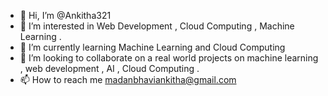- 👋 Hi, I’m @Ankitha321
- 👀 I’m interested in Web Development  , Cloud Computing , Machine Learning .
- 🌱 I’m currently learning Machine Learning and Cloud Computing 
- 💞️ I’m looking to collaborate on a real world projects on machine learning , web development , AI , Cloud Computing .
- 📫 How to reach me madanbhaviankitha@gmail.com

<!---
Ankitha321/Ankitha321 is a ✨ special ✨ repository because its `README.md` (this file) appears on your GitHub profile.
You can click the Preview link to take a look at your changes.
--->
